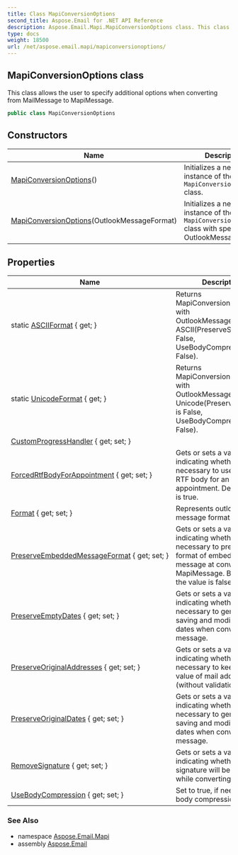 ```yaml
---
title: Class MapiConversionOptions
second_title: Aspose.Email for .NET API Reference
description: Aspose.Email.Mapi.MapiConversionOptions class. This class allows the user to specify additional options when converting from MailMessage to MapiMessage
type: docs
weight: 18500
url: /net/aspose.email.mapi/mapiconversionoptions/
---
```

## MapiConversionOptions class

This class allows the user to specify additional options when converting from MailMessage to MapiMessage.

```csharp
public class MapiConversionOptions
```

## Constructors

| Name | Description |
| --- | --- |
| [MapiConversionOptions](mapiconversionoptions/#constructor)() | Initializes a new instance of the `MapiConversionOptions` class. |
| [MapiConversionOptions](mapiconversionoptions/#constructor_1)(OutlookMessageFormat) | Initializes a new instance of the `MapiConversionOptions` class with specified OutlookMessageFormat. |

## Properties

| Name | Description |
| --- | --- |
| static [ASCIIFormat](../../aspose.email.mapi/mapiconversionoptions/asciiformat/) { get; } | Returns MapiConversionOptions with OutlookMessageFormat is ASCII(PreserveSignature is False, UseBodyCompression is False). |
| static [UnicodeFormat](../../aspose.email.mapi/mapiconversionoptions/unicodeformat/) { get; } | Returns MapiConversionOptions with OutlookMessageFormat is Unicode(PreserveSignature is False, UseBodyCompression is False). |
| [CustomProgressHandler](../../aspose.email.mapi/mapiconversionoptions/customprogresshandler/) { get; set; } |  |
| [ForcedRtfBodyForAppointment](../../aspose.email.mapi/mapiconversionoptions/forcedrtfbodyforappointment/) { get; set; } | Gets or sets a value indicating whether it is necessary to use forced RTF body for an appointment. Default value is true. |
| [Format](../../aspose.email.mapi/mapiconversionoptions/format/) { get; set; } | Represents outlook message format. |
| [PreserveEmbeddedMessageFormat](../../aspose.email.mapi/mapiconversionoptions/preserveembeddedmessageformat/) { get; set; } | Gets or sets a value indicating whether it is necessary to preserve EML format of embedded message at converting to MapiMessage. By default the value is false. |
| [PreserveEmptyDates](../../aspose.email.mapi/mapiconversionoptions/preserveemptydates/) { get; set; } | Gets or sets a value indicating whether it is necessary to generate new saving and modification dates when converting a message. |
| [PreserveOriginalAddresses](../../aspose.email.mapi/mapiconversionoptions/preserveoriginaladdresses/) { get; set; } | Gets or sets a value indicating whether it is necessary to keep original value of mail addresses (without validation). |
| [PreserveOriginalDates](../../aspose.email.mapi/mapiconversionoptions/preserveoriginaldates/) { get; set; } | Gets or sets a value indicating whether it is necessary to generate new saving and modification dates when converting a message. |
| [RemoveSignature](../../aspose.email.mapi/mapiconversionoptions/removesignature/) { get; set; } | Gets or sets a value indicating whether signature will be removed while converting. |
| [UseBodyCompression](../../aspose.email.mapi/mapiconversionoptions/usebodycompression/) { get; set; } | Set to true, if need RTF body compression. |

### See Also

* namespace [Aspose.Email.Mapi](../../aspose.email.mapi/)
* assembly [Aspose.Email](../../)


